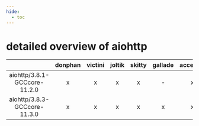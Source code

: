 ```yaml
---
hide:
  - toc
---
```


detailed overview of aiohttp
============================

| |donphan|victini|joltik|skitty|gallade|accelgor|swalot|doduo|
| :---: | :---: | :---: | :---: | :---: | :---: | :---: | :---: | :---: |
|aiohttp/3.8.1-GCCcore-11.2.0|x|x|x|x|-|x|x|x|
|aiohttp/3.8.3-GCCcore-11.3.0|x|x|x|x|x|x|x|x|
